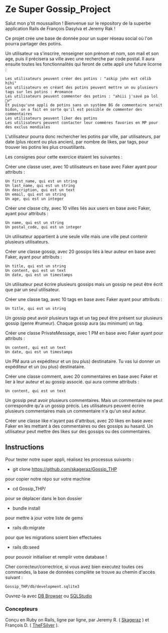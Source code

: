# Ze Super Gossip_Project


Salut mon p'tit moussaillon !
Bienvenue sur le repository de la superbe application Rails de François Dasylva et Jeremy Rak !

Ce projet crée une base de donnée pour un super réseau social où l'on pourra partager des potins.

Un utilisateur va s'inscrire, renseigner son prénom et nom, son mail et son age, puis il précisera sa ville avec une recherche par code postal. Il aura ensuite toutes les fonctionnalités qui feront de cette appli une future licorne :

    Les utilisateurs peuvent créer des potins : "askip john est célib hihi"
    Les utilisateurs en créant des potins peuvent mettre un ou plusieurs tags sur les potins : #romance
    Les utilisateurs peuvent commenter des potins : "ahiii j'savé pa lol 💁‍♂️"
    Et puisqu'une appli de potins sans un système BG de commentaire serait bidon, on a fait en sorte qu'il est possible de commenter des commentaires
    Les utilisateurs peuvent liker des potins
    Les utilisateurs peuvent contacter leur commères favories en MP pour des exclus mondiales

L'utilisateur pourra donc rechercher les potins par ville, par utilisateurs, par date (plus récent ou plus ancien), par nombre de likes, par tags, pour trouver les potins les plus croustillants.

Les consignes pour cette exercice étaient les suivantes :

Créer une classe user, avec 10 utilisateurs en base avec Faker ayant pour attributs :

    Un first_name, qui est un string
    Un last_name, qui est un string
    Un description, qui est un text
    Un email, qui est un string
    Un age, qui est un integer

Créer une classe city, avec 10 villes liés aux users en base avec Faker, ayant pour attributs :

    Un name, qui est un string
    Un postal_code, qui est un integer

Un utilisateur appartient à une seule ville mais une ville peut contenir plusieurs utilisateurs.

Créer une classe gossip, avec 20 gossips liés à leur auteur en base avec Faker, ayant pour attributs :

    Un title, qui est un string
    Un content, qui est un text
    Un date, qui est un timestamps

Un utilisateur peut écrire plusieurs gossips mais un gossip ne peut être écrit que par un seul utilisateur.

Créer une classe tag, avec 10 tags en base avec Faker ayant pour attributs :

    Un title, qui est un string

Un gossip peut avoir plusieurs tags et un tag peut être présent sur plusieurs gossip (genre #rumeur). Chaque gossip aura (au minimum) un tag.

Créer une classe PrivateMessage, avec 1 PM en base avec Faker ayant pour attributs :

    Un content, qui est un text
    Un date, qui est un timestamps

Un PM aura un expéditeur et un (ou plus) destinataire. Tu vas lui donner un expéditeur et un (ou plus) destinataire.

Créer une classe comment, avec 20 commentaires en base avec Faker et lier à leur auteur et au gossip associé. qui aura comme attributs :

    Un content, qui est un text

Un gossip peut avoir plusieurs commentaires. Mais un commentaire ne peut correspondre qu'a un gossip précis. Les utilisateurs peuvent écrire plusieurs commentaires mais un commentaire n'a qu'un seul auteur.

Créer une classe like n'ayant pas d'attribus, avec 20 likes en base avec Faker en les mettant à des commentaires ou des gossips au hasard. 
Un utilisateur peut mettre des likes sur des gossips ou des commentaires. 

## Instructions ##
Pour tester notre super appli, réalisez les processus suivants :
- git clone https://github.com/skageraz/Gossip_THP

pour copier notre répo sur votre machine
- cd Gossip_THP/

pour se déplacer dans le bon dossier
- bundle install

pour mettre à jour votre liste de gems
- rails db:migrate

pour que les migrations soient bien effectuées
- rails db:seed

pour pouvoir initialiser et remplir votre database !

Cher correcteur/correctrice, si vous avez bien executez toutes ces commandes, la base de données complète se trouve au chemin d'accès suivant :

```Gossip_THP/db/development.sqlite3 ```

Ouvrez-la avec <a href="http://sqlitebrowser.org/">DB Browser</a> ou <a href="http://sqlitestudio.pl/?act=download">SQLStudio</a>

### Concepteurs ###

Conçu en Ruby on Rails, ligne par ligne, par Jeremy R. ( <a href="https://github.com/skageraz">Skageraz</a> ) et François D. ( <a href="https://github.com/TheFSilver">TheFSilver</a> ).
